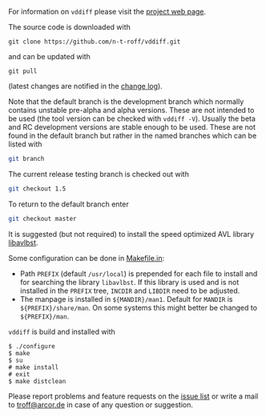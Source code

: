 For information on `vddiff` please visit the
[project web page](http://n-t-roff.github.io/vddiff).

The source code is downloaded with
```
git clone https://github.com/n-t-roff/vddiff.git
```
and can be updated with
```
git pull
```
(latest changes are notified in the
[change log](https://github.com/n-t-roff/vddiff/commits/master)).

Note that the default branch is the development branch
which normally contains unstable pre-alpha and alpha versions.
These are not intended to be used
(the tool version can be checked with `vddiff -V`).
Usually the beta and RC development versions
are stable enough to be used.
These are not found in the default branch
but rather in the named branches which can be listed with
```bash
git branch
```
The current release testing branch is checked out with
```bash
git checkout 1.5
```
To return to the default branch enter
```bash
git checkout master
```

It is suggested (but not required) to install
the speed optimized AVL library
[libavlbst](https://github.com/n-t-roff/libavlbst).

Some configuration can be done in
[Makefile.in](https://github.com/n-t-roff/vddiff/blob/master/Makefile.in):
* Path `PREFIX` (default `/usr/local`) is prepended
for each file to install and for searching the library `libavlbst`.
If this library is used and is not installed in the `PREFIX` tree,
`INCDIR` and `LIBDIR` need to be adjusted.
* The manpage is installed in `${MANDIR}/man1`.
Default for `MANDIR` is `${PREFIX}/share/man`.
On some systems this might better be changed to `${PREFIX}/man`.

`vddiff` is build and installed with
```
$ ./configure
$ make
$ su
# make install
# exit
$ make distclean
```
Please report problems and feature requests on the
[issue list](https://github.com/n-t-roff/vddiff/issues)
or write a mail to troff@arcor.de
in case of any question or suggestion.
